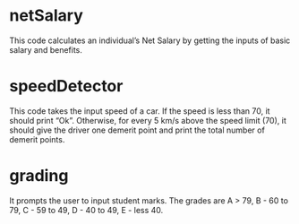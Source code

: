 # netSalary
   This code calculates an individual’s Net Salary by getting the inputs of basic salary and benefits. 
# speedDetector
  This code takes the input speed of a car. If the speed is less than 70, it should print “Ok”. Otherwise, for every 5 km/s above the speed limit (70), it should give the driver one demerit point and print the total number of demerit points.
# grading
  It prompts the user to input student marks. 
  The grades are A > 79, B - 60 to 79, C -  59 to 49, D - 40 to 49, E - less 40.